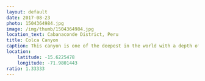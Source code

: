 ```yaml
---
layout: default
date: 2017-08-23
photo: 1504364984.jpg
image: /img/thumb/1504364984.jpg
location_text: Cabanaconde District, Peru
title: Colca Canyon
caption: This canyon is one of the deepest in the world with a depth of 3,270 metres. Locals still maintain their pre-Inca traditions and tagricultural terraces. On one day I went down to the bottom of that canyon and back up the day after. Definitely very hard time as there is no shadow in the canyon, it is burning hot down there!!
location:
    latitude: -15.6225478
    longitude: -71.9801443
ratio: 1.33333
---
```

